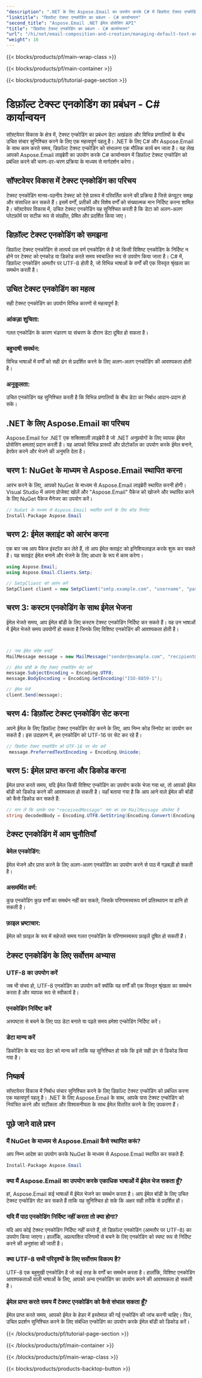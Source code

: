 ```yaml
---
"description": ".NET के लिए Aspose.Email का उपयोग करके C# में डिफ़ॉल्ट टेक्स्ट एन्कोडिंग प्रबंधित करना सीखें। स्रोत कोड के साथ चरण-दर-चरण निर्देशों का पालन करें और सटीक डेटा संचार सुनिश्चित करें।"
"linktitle": "डिफ़ॉल्ट टेक्स्ट एनकोडिंग का प्रबंधन - C# कार्यान्वयन"
"second_title": "Aspose.Email .NET ईमेल प्रोसेसिंग API"
"title": "डिफ़ॉल्ट टेक्स्ट एनकोडिंग का प्रबंधन - C# कार्यान्वयन"
"url": "/hi/net/email-composition-and-creation/managing-default-text-encoding-csharp-implementation/"
"weight": 16
---
```


{{< blocks/products/pf/main-wrap-class >}}

{{< blocks/products/pf/main-container >}}

{{< blocks/products/pf/tutorial-page-section >}}

# डिफ़ॉल्ट टेक्स्ट एनकोडिंग का प्रबंधन - C# कार्यान्वयन


सॉफ़्टवेयर विकास के क्षेत्र में, टेक्स्ट एन्कोडिंग का प्रबंधन डेटा अखंडता और विभिन्न प्रणालियों के बीच उचित संचार सुनिश्चित करने के लिए एक महत्वपूर्ण पहलू है। .NET के लिए C# और Aspose.Email के साथ काम करते समय, डिफ़ॉल्ट टेक्स्ट एन्कोडिंग को संभालना एक मौलिक कार्य बन जाता है। यह लेख आपको Aspose.Email लाइब्रेरी का उपयोग करके C# कार्यान्वयन में डिफ़ॉल्ट टेक्स्ट एन्कोडिंग को प्रबंधित करने की चरण-दर-चरण प्रक्रिया के माध्यम से मार्गदर्शन करेगा।


## सॉफ्टवेयर विकास में टेक्स्ट एनकोडिंग का परिचय

टेक्स्ट एनकोडिंग मानव-पठनीय टेक्स्ट को ऐसे प्रारूप में परिवर्तित करने की प्रक्रिया है जिसे कंप्यूटर समझ और संसाधित कर सकते हैं। इसमें वर्णों, प्रतीकों और विशेष वर्णों को संख्यात्मक मान निर्दिष्ट करना शामिल है। सॉफ़्टवेयर विकास में, उचित टेक्स्ट एनकोडिंग यह सुनिश्चित करती है कि डेटा को अलग-अलग प्लेटफ़ॉर्म पर सटीक रूप से संग्रहीत, प्रेषित और प्रदर्शित किया जाए।

## डिफ़ॉल्ट टेक्स्ट एनकोडिंग को समझना

डिफ़ॉल्ट टेक्स्ट एनकोडिंग से तात्पर्य उस वर्ण एनकोडिंग से है जो किसी विशिष्ट एनकोडिंग के निर्दिष्ट न होने पर टेक्स्ट को एनकोड या डिकोड करते समय स्वचालित रूप से उपयोग किया जाता है। C# में, डिफ़ॉल्ट एनकोडिंग आमतौर पर UTF-8 होती है, जो विभिन्न भाषाओं के वर्णों की एक विस्तृत श्रृंखला का समर्थन करती है।

## उचित टेक्स्ट एनकोडिंग का महत्व

सही टेक्स्ट एनकोडिंग का उपयोग विभिन्न कारणों से महत्वपूर्ण है:
### आंकड़ा शुचिता:
गलत एनकोडिंग के कारण भंडारण या संचरण के दौरान डेटा दूषित हो सकता है।
### बहुभाषी समर्थन: 
विभिन्न भाषाओं में वर्णों को सही ढंग से प्रदर्शित करने के लिए अलग-अलग एनकोडिंग की आवश्यकता होती है।
### अनुकूलता:
उचित एनकोडिंग यह सुनिश्चित करती है कि विभिन्न प्रणालियों के बीच डेटा का निर्बाध आदान-प्रदान हो सके।

## .NET के लिए Aspose.Email का परिचय

Aspose.Email for .NET एक शक्तिशाली लाइब्रेरी है जो .NET अनुप्रयोगों के लिए व्यापक ईमेल प्रोसेसिंग क्षमताएं प्रदान करती है। यह आपको विभिन्न प्रारूपों और प्रोटोकॉल का उपयोग करके ईमेल बनाने, हेरफेर करने और भेजने की अनुमति देता है।

## चरण 1: NuGet के माध्यम से Aspose.Email स्थापित करना

आरंभ करने के लिए, आपको NuGet के माध्यम से Aspose.Email लाइब्रेरी स्थापित करनी होगी। Visual Studio में अपना प्रोजेक्ट खोलें और "Aspose.Email" पैकेज को खोजने और स्थापित करने के लिए NuGet पैकेज मैनेजर का उपयोग करें।

```csharp
// NuGet के माध्यम से Aspose.Email स्थापित करने के लिए कोड स्निपेट
Install-Package Aspose.Email
```

## चरण 2: ईमेल क्लाइंट को आरंभ करना

एक बार जब आप पैकेज इंस्टॉल कर लेते हैं, तो आप ईमेल क्लाइंट को इनिशियलाइज़ करके शुरू कर सकते हैं। यह क्लाइंट ईमेल बनाने और भेजने के लिए आधार के रूप में काम करेगा।

```csharp
using Aspose.Email;
using Aspose.Email.Clients.Smtp;

// SmtpClient को आरंभ करें
SmtpClient client = new SmtpClient("smtp.example.com", "username", "password");
```

## चरण 3: कस्टम एनकोडिंग के साथ ईमेल भेजना

ईमेल भेजते समय, आप ईमेल बॉडी के लिए कस्टम टेक्स्ट एनकोडिंग निर्दिष्ट कर सकते हैं। यह उन भाषाओं में ईमेल भेजते समय उपयोगी हो सकता है जिनके लिए विशिष्ट एनकोडिंग की आवश्यकता होती है।

```csharp


// नया ईमेल संदेश बनाएँ
MailMessage message = new MailMessage("sender@example.com", "recipient@example.com", "Subject", "Body");

// ईमेल बॉडी के लिए टेक्स्ट एनकोडिंग सेट करें
message.SubjectEncoding = Encoding.UTF8;
message.BodyEncoding = Encoding.GetEncoding("ISO-8859-1");

// ईमेल भेजें
client.Send(message);
```

## चरण 4: डिफ़ॉल्ट टेक्स्ट एनकोडिंग सेट करना

अपने ईमेल के लिए डिफ़ॉल्ट टेक्स्ट एनकोडिंग सेट करने के लिए, आप निम्न कोड स्निपेट का उपयोग कर सकते हैं। इस उदाहरण में, हम एनकोडिंग को UTF-16 पर सेट कर रहे हैं।

```csharp
// डिफ़ॉल्ट टेक्स्ट एनकोडिंग को UTF-16 पर सेट करें
 message.PreferredTextEncoding = Encoding.Unicode;
```

## चरण 5: ईमेल प्राप्त करना और डिकोड करना

ईमेल प्राप्त करते समय, यदि ईमेल किसी विशिष्ट एन्कोडिंग का उपयोग करके भेजा गया था, तो आपको ईमेल बॉडी को डिकोड करने की आवश्यकता हो सकती है। यहाँ बताया गया है कि आप आने वाले ईमेल की बॉडी को कैसे डिकोड कर सकते हैं:

```csharp
// मान लें कि आपके पास "receivedMessage" नाम का एक MailMessage ऑब्जेक्ट है
string decodedBody = Encoding.UTF8.GetString(Encoding.Convert(Encoding.GetEncoding("ISO-8859-1"), Encoding.UTF8, Encoding.GetEncoding("ISO-8859-1").GetBytes(receivedMessage.Body)));
```

## टेक्स्ट एनकोडिंग में आम चुनौतियाँ

### बेमेल एनकोडिंग: 
ईमेल भेजने और प्राप्त करने के लिए अलग-अलग एनकोडिंग का उपयोग करने से पाठ में गड़बड़ी हो सकती है।
### असमर्थित वर्ण:
कुछ एनकोडिंग कुछ वर्णों का समर्थन नहीं कर सकते, जिसके परिणामस्वरूप वर्ण प्रतिस्थापन या हानि हो सकती है।
### फ़ाइल भ्रष्टाचार: 
ईमेल को फ़ाइल के रूप में सहेजते समय गलत एनकोडिंग के परिणामस्वरूप फ़ाइलें दूषित हो सकती हैं।

## टेक्स्ट एनकोडिंग के लिए सर्वोत्तम अभ्यास

### UTF-8 का उपयोग करें 
 जब भी संभव हो, UTF-8 एनकोडिंग का उपयोग करें क्योंकि यह वर्णों की एक विस्तृत श्रृंखला का समर्थन करता है और व्यापक रूप से स्वीकार्य है।
### एनकोडिंग निर्दिष्ट करें 
 अस्पष्टता से बचने के लिए पाठ डेटा बनाते या पढ़ते समय हमेशा एन्कोडिंग निर्दिष्ट करें।
### डेटा मान्य करें 
 डिकोडिंग के बाद पाठ डेटा को मान्य करें ताकि यह सुनिश्चित हो सके कि इसे सही ढंग से डिकोड किया गया है।

## निष्कर्ष

सॉफ़्टवेयर विकास में निर्बाध संचार सुनिश्चित करने के लिए डिफ़ॉल्ट टेक्स्ट एन्कोडिंग को प्रबंधित करना एक महत्वपूर्ण पहलू है। .NET के लिए Aspose.Email के साथ, आपके पास टेक्स्ट एन्कोडिंग को नियंत्रित करने और सटीकता और विश्वसनीयता के साथ ईमेल वितरित करने के लिए उपकरण हैं।

## पूछे जाने वाले प्रश्न

### मैं NuGet के माध्यम से Aspose.Email कैसे स्थापित करूं?

आप निम्न आदेश का उपयोग करके NuGet के माध्यम से Aspose.Email स्थापित कर सकते हैं:
```csharp
Install-Package Aspose.Email
```

### क्या मैं Aspose.Email का उपयोग करके एकाधिक भाषाओं में ईमेल भेज सकता हूँ?

हां, Aspose.Email कई भाषाओं में ईमेल भेजने का समर्थन करता है। आप ईमेल बॉडी के लिए उचित टेक्स्ट एन्कोडिंग सेट कर सकते हैं ताकि यह सुनिश्चित हो सके कि अक्षर सही तरीके से प्रदर्शित हों।

### यदि मैं पाठ एनकोडिंग निर्दिष्ट नहीं करता तो क्या होगा?

यदि आप कोई टेक्स्ट एनकोडिंग निर्दिष्ट नहीं करते हैं, तो डिफ़ॉल्ट एनकोडिंग (आमतौर पर UTF-8) का उपयोग किया जाएगा। हालाँकि, अप्रत्याशित परिणामों से बचने के लिए एनकोडिंग को स्पष्ट रूप से निर्दिष्ट करने की अनुशंसा की जाती है।

### क्या UTF-8 सभी परिदृश्यों के लिए सर्वोत्तम विकल्प है?

UTF-8 एक बहुमुखी एनकोडिंग है जो कई तरह के वर्णों का समर्थन करता है। हालाँकि, विशिष्ट एनकोडिंग आवश्यकताओं वाली भाषाओं के लिए, आपको अन्य एनकोडिंग का उपयोग करने की आवश्यकता हो सकती है।

### ईमेल प्राप्त करते समय मैं टेक्स्ट एनकोडिंग को कैसे संभाल सकता हूँ?

ईमेल प्राप्त करते समय, आपको ईमेल के हेडर में इस्तेमाल की गई एन्कोडिंग की जांच करनी चाहिए। फिर, उचित प्रदर्शन सुनिश्चित करने के लिए संबंधित एन्कोडिंग का उपयोग करके ईमेल बॉडी को डिकोड करें।

{{< /blocks/products/pf/tutorial-page-section >}}

{{< /blocks/products/pf/main-container >}}

{{< /blocks/products/pf/main-wrap-class >}}

{{< blocks/products/products-backtop-button >}}